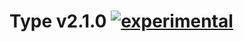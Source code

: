 
# Type v2.1.0 [![experimental](https://img.shields.io/badge/stability-experimental-FF9F2A.svg?style=flat)](https://nodejs.org/api/documentation.html#documentation_stability_index)
